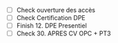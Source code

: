 - [ ] Check ouverture des accès
- [ ] Check Certification DPE
- [ ] Finish 12. DPE Presentiel
- [ ] Check 30. APRES CV OPC + PT3